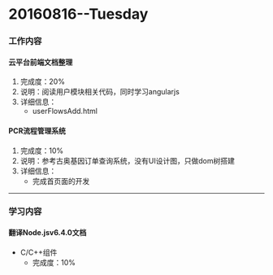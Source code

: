 # 20160816--Tuesday

### 工作内容

#### **云平台前端文档整理**
1. 完成度：20%
2. 说明：阅读用户模块相关代码，同时学习angularjs
3. 详细信息：
    - userFlowsAdd.html
    
#### **PCR流程管理系统**
1. 完成度：10%
2. 说明：参考古奥基因订单查询系统，没有UI设计图，只做dom树搭建
3. 详细信息：
    - 完成首页面的开发
    
----------------------

### 学习内容

#### **翻译Node.jsv6.4.0文档**
- C/C++组件
    - 完成度：10%
